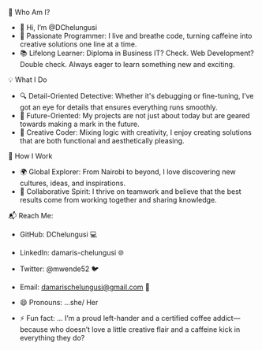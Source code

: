 🌟 Who Am I?
- 👋 Hi, I’m @DChelungusi
- 🌟 Passionate Programmer: I live and breathe code, turning caffeine into creative solutions one line at a time.
- 📚 Lifelong Learner: Diploma in Business IT? Check. Web Development? Double check. Always eager to learn something new and exciting.
  
💡 What I Do
- 🔍 Detail-Oriented Detective: Whether it's debugging or fine-tuning, I’ve got an eye for details that ensures everything runs smoothly.
- 🚀 Future-Oriented: My projects are not just about today but are geared towards making a mark in the future.
- 🎨 Creative Coder: Mixing logic with creativity, I enjoy creating solutions that are both functional and aesthetically pleasing.

🤝 How I Work
- 🌍 Global Explorer: From Nairobi to beyond, I love discovering new cultures, ideas, and inspirations.
- 🤝 Collaborative Spirit: I thrive on teamwork and believe that the best results come from working together and sharing knowledge.

  
📬 Reach Me:
- GitHub: DChelungusi 💻
- LinkedIn: damaris-chelungusi 🌐
- Twitter: @mwende52 🐦
- Email: damarischelungusi@gmail.com 📧

- 😄 Pronouns: ...she/ Her
- ⚡ Fun fact: ... I’m a proud left-hander and a certified coffee addict—because who doesn’t love a little creative flair and a caffeine kick in everything they do?

<!---
DChelungusi/DChelungusi is a ✨ special ✨ repository because its `README.md` (this file) appears on your GitHub profile.
You can click the Preview link to take a look at your changes.
--->
